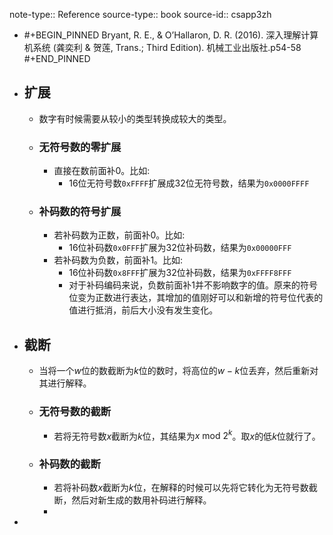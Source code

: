 note-type:: Reference
source-type:: book
source-id:: csapp3zh

- #+BEGIN_PINNED
  Bryant, R. E., & O’Hallaron, D. R. (2016). 深入理解计算机系统 (龚奕利 & 贺莲, Trans.; Third Edition). 机械工业出版社.p54-58
  #+END_PINNED
- ## 扩展
	- 数字有时候需要从较小的类型转换成较大的类型。
	- ### 无符号数的零扩展
		- 直接在数前面补0。比如:
			- 16位无符号数`0xFFFF`扩展成32位无符号数，结果为`0x0000FFFF`
	- ### 补码数的符号扩展
		- 若补码数为正数，前面补0。比如:
			- 16位补码数`0x0FFF`扩展为32位补码数，结果为`0x00000FFF`
		- 若补码数为负数，前面补1。比如:
			- 16位补码数`0x8FFF`扩展为32位补码数，结果为`0xFFFF8FFF`
			- 对于补码编码来说，负数前面补1并不影响数字的值。原来的符号位变为正数进行表达，其增加的值刚好可以和新增的符号位代表的值进行抵消，前后大小没有发生变化。
- ## 截断
	- 当将一个$w$位的数截断为$k$位的数时，将高位的$w-k$位丢弃，然后重新对其进行解释。
	- ### 无符号数的截断
		- 若将无符号数$x$截断为$k$位，其结果为$x \text{ mod } 2^{k}$。取$x$的低$k$位就行了。
	- ### 补码数的截断
		- 若将补码数$x$截断为$k$位，在解释的时候可以先将它转化为无符号数截断，然后对新生成的数用补码进行解释。
		-
-